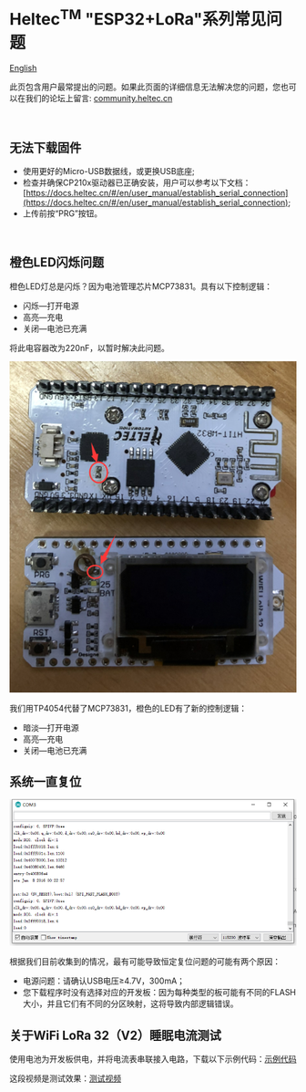# Heltec<sup>TM</sup> "ESP32+LoRa"系列常见问题
[English](https://heltec-automation-docs.readthedocs.io/en/latest/esp32/frequently_asked_questions.html)

此页包含用户最常提出的问题。如果此页面的详细信息无法解决您的问题，您也可以在我们的论坛上留言: [community.heltec.cn](http://community.heltec.cn/)

&nbsp;

## 无法下载固件

- 使用更好的Micro-USB数据线，或更换USB底座;
- 检查并确保CP210x驱动器已正确安装，用户可以参考以下文档：[https://docs.heltec.cn/#/en/user_manual/establish_serial_connection](https://docs.heltec.cn/#/en/user_manual/establish_serial_connection);
- 上传前按“PRG”按钮。

&nbsp;

## 橙色LED闪烁问题

橙色LED灯总是闪烁？因为电池管理芯片MCP73831。具有以下控制逻辑：

- 闪烁—打开电源
- 高亮—充电
- 关闭—电池已充满

将此电容器改为220nF，以暂时解决此问题。

![](img/frequently_asked_questions/replcae.png)

我们用TP4054代替了MCP73831，橙色的LED有了新的控制逻辑：

- 暗淡—打开电源
- 高亮—充电
- 关闭—电池已充满

## 系统一直复位

![](img/frequently_asked_questions/resetallthetime.png)

根据我们目前收集到的情况，最有可能导致恒定复位问题的可能有两个原因：

- 电源问题：请确认USB电压≥4.7V，300mA；
- 您下载程序时没有选择对应的开发板：因为每种类型的板可能有不同的FLASH大小，并且它们有不同的分区映射，这将导致内部逻辑错误。


## 关于WiFi LoRa 32（V2）睡眠电流测试

使用电池为开发板供电，并将电流表串联接入电路，下载以下示例代码：[示例代码](https://github.com/HelTecAutomation/Heltec_ESP32/blob/master/examples/Low_Power/Low_Power.ino)

这段视频是测试效果：[测试视频](https://v.youku.com/v_show/id_XNDI2NTE1NTQ3Ng==.html?spm=a2h3j.8428770.3416059.1)
